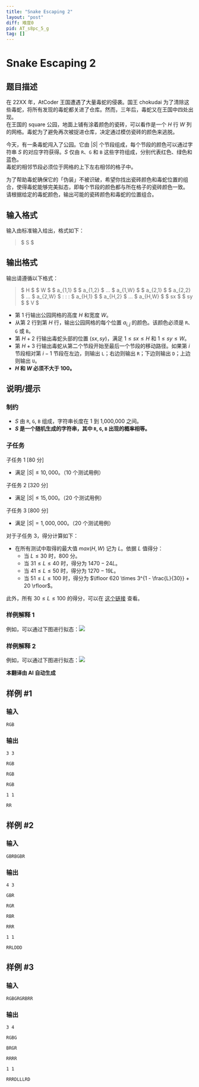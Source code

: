```yaml
---
title: "Snake Escaping 2"
layout: "post"
diff: 难度0
pid: AT_s8pc_5_g
tag: []
---
```


# Snake Escaping 2

## 题目描述

在 22XX 年，AtCoder 王国遭遇了大量毒蛇的侵袭。国王 chokudai 为了清除这些毒蛇，将所有发现的毒蛇都关进了仓库。然而，三年后，毒蛇又在王国中四处出现。  
在王国的 square 公园，地面上铺有涂着颜色的瓷砖，可以看作是一个 $H$ 行 $W$ 列的网格。毒蛇为了避免再次被捉进仓库，决定通过模仿瓷砖的颜色来逃脱。

今天，有一条毒蛇闯入了公园。它由 $|S|$ 个节段组成，每个节段的颜色可以通过字符串 $S$ 的对应字符获得。$S$ 仅由 `R`、`G` 和 `B` 这些字符组成，分别代表红色、绿色和蓝色。  
毒蛇的相邻节段必须位于网格的上下左右相邻的格子中。

为了帮助毒蛇确保它的「伪装」不被识破，希望你找出瓷砖颜色和毒蛇位置的组合，使得毒蛇能够完美拟态，即每个节段的颜色都与所在格子的瓷砖颜色一致。  
请根据给定的毒蛇颜色，输出可能的瓷砖颜色和毒蛇的位置组合。

## 输入格式

输入由标准输入给出，格式如下：

> $ S $

## 输出格式

输出请遵循以下格式：

> $ H $ $ W $ $ a_{1,1} $ $ a_{1,2} $ ... $ a_{1,W} $ $ a_{2,1} $ $ a_{2,2} $ ... $ a_{2,W} $ : : : $ a_{H,1} $ $ a_{H,2} $ ... $ a_{H,W} $ $ sx $ $ sy $ $ V $

- 第 1 行输出公园网格的高度 $H$ 和宽度 $W$。
- 从第 2 行到第 $H$ 行，输出公园网格的每个位置 $a_{i,j}$ 的颜色。该颜色必须是 `R`、`G` 或 `B`。
- 第 $H+2$ 行输出毒蛇头部的位置 $(sx, sy)$，满足 $1 \leq sx \leq H$ 和 $1 \leq sy \leq W$。
- 第 $H+3$ 行输出毒蛇从第二个节段开始至最后一个节段的移动路径。如果第 $i$ 节段相对第 $i-1$ 节段在左边，则输出 `L`；右边则输出 `R`；下边则输出 `D`；上边则输出 `U`。
- **$H$ 和 $W$ 必须不大于 100。**

## 说明/提示

### 制约

- $S$ 由 `R`, `G`, `B` 组成，字符串长度在 1 到 1,000,000 之间。
- **$S$ 是一个随机生成的字符串，其中 `R`, `G`, `B` 出现的概率相等。**

### 子任务

子任务 1 [80 分]

- 满足 $|S| \leq 10,000$。（10 个测试用例）

子任务 2 [320 分]

- 满足 $|S| \leq 15,000$。（20 个测试用例）

子任务 3 [800 分]

- 满足 $|S| = 1,000,000$。（20 个测试用例）

对于子任务 3，得分计算如下：

- 在所有测试中取得的最大值 $max(H, W)$ 记为 $L$。依据 $L$ 值得分：
  - 当 $L \leq 30$ 时，800 分。
  - 当 $31 \leq L \leq 40$ 时，得分为 $1470 - 24L$。
  - 当 $41 \leq L \leq 50$ 时，得分为 $1270 - 19L$。
  - 当 $51 \leq L \leq 100$ 时，得分为 $\lfloor 620 \times 3^{1 - \frac{L}{30}} + 20 \rfloor$。

此外，所有 $30 \leq L \leq 100$ 的得分，可以在 [这个链接](https://drive.google.com/file/d/1Ycjp29PZ0EdbxKb4tVo2uf58jhBGwGF1/view?usp=sharing) 查看。

### 样例解释 1

例如，可以通过下图进行拟态：![ ](https://img.atcoder.jp/s8pc-5/a3a4600450c246a638c6d391c88825e8.png)

### 样例解释 2

例如，可以通过下图进行拟态：![ ](https://img.atcoder.jp/s8pc-5/ef60b421a9ec73374398dfd4c9f04350.png)

 **本翻译由 AI 自动生成**

## 样例 #1

### 输入

```
RGB
```

### 输出

```
3 3
RGB
RGB
RGB
1 1
RR
```

## 样例 #2

### 输入

```
GBRBGBR
```

### 输出

```
4 3
GBR
RGR
RBR
RRR
1 1
RRLDDD
```

## 样例 #3

### 输入

```
RGBGRGRBRR
```

### 输出

```
3 4
RGBG
BRGR
RRRR
1 1
RRRDLLLRD
```

